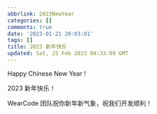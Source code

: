 ```yaml
---
abbrlink: 2023NewYear
categories: []
comments: true
date: '2023-01-21 20:03:01'
tags: []
title: 2023 新年快乐
updated: Sat, 25 Feb 2023 04:33:09 GMT
---
```

Happy Chinese New Year !

2023 新年快乐！

WearCode 团队祝你新年新气象，祝我们开发顺利！
